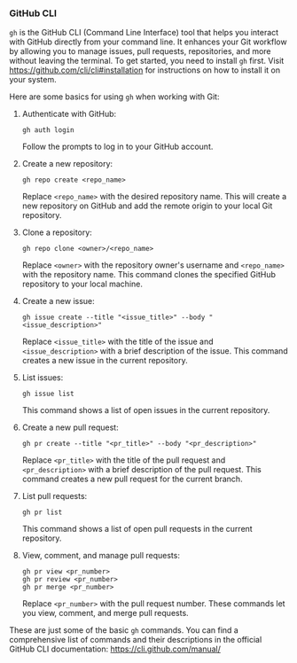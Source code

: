 ### GitHub CLI

`gh` is the GitHub CLI (Command Line Interface) tool that helps you interact
with GitHub directly from your command line. It enhances your Git workflow by
allowing you to manage issues, pull requests, repositories, and more without
leaving the terminal. To get started, you need to install `gh` first.
Visit https://github.com/cli/cli#installation for instructions on how to install
it on your system.

Here are some basics for using `gh` when working with Git:

1. Authenticate with GitHub:

   ```
   gh auth login
   ```

   Follow the prompts to log in to your GitHub account.

2. Create a new repository:

   ```
   gh repo create <repo_name>
   ```

   Replace `<repo_name>` with the desired repository name. This will create a
   new repository on GitHub and add the remote origin to your local Git
   repository.

3. Clone a repository:

   ```
   gh repo clone <owner>/<repo_name>
   ```

   Replace `<owner>` with the repository owner's username and `<repo_name>` with
   the repository name. This command clones the specified GitHub repository to
   your local machine.

4. Create a new issue:

   ```
   gh issue create --title "<issue_title>" --body "<issue_description>"
   ```

   Replace `<issue_title>` with the title of the issue and `<issue_description>`
   with a brief description of the issue. This command creates a new issue in
   the current repository.

5. List issues:

   ```
   gh issue list
   ```

   This command shows a list of open issues in the current repository.

6. Create a new pull request:

   ```
   gh pr create --title "<pr_title>" --body "<pr_description>"
   ```

   Replace `<pr_title>` with the title of the pull request
   and `<pr_description>` with a brief description of the pull request. This
   command creates a new pull request for the current branch.

7. List pull requests:

   ```
   gh pr list
   ```

   This command shows a list of open pull requests in the current repository.

8. View, comment, and manage pull requests:

   ```
   gh pr view <pr_number>
   gh pr review <pr_number>
   gh pr merge <pr_number>
   ```

   Replace `<pr_number>` with the pull request number. These commands let you
   view, comment, and merge pull requests.

These are just some of the basic `gh` commands. You can find a comprehensive
list of commands and their descriptions in the official GitHub CLI
documentation: https://cli.github.com/manual/